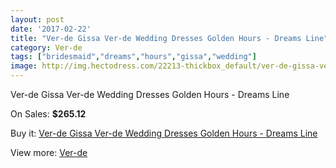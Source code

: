 ```yaml
---
layout: post
date: '2017-02-22'
title: "Ver-de Gissa Ver-de Wedding Dresses Golden Hours - Dreams Line"
category: Ver-de
tags: ["bridesmaid","dreams","hours","gissa","wedding"]
image: http://img.hectodress.com/22213-thickbox_default/ver-de-gissa-ver-de-wedding-dresses-golden-hours-dreams-line.jpg
---
```

Ver-de Gissa Ver-de Wedding Dresses Golden Hours - Dreams Line

On Sales: **$265.12**
<a href="https://www.hectodress.com/ver-de/10306-ver-de-gissa-ver-de-wedding-dresses-golden-hours-dreams-line.html"><amp-img layout="responsive" width="600" height="600" src="//img.hectodress.com/22213-thickbox_default/ver-de-gissa-ver-de-wedding-dresses-golden-hours-dreams-line.jpg" alt="Ver-de Gissa Ver-de Wedding Dresses Golden Hours - Dreams Line 0" /></a>

Buy it: [Ver-de Gissa Ver-de Wedding Dresses Golden Hours - Dreams Line](https://www.hectodress.com/ver-de/10306-ver-de-gissa-ver-de-wedding-dresses-golden-hours-dreams-line.html "Ver-de Gissa Ver-de Wedding Dresses Golden Hours - Dreams Line")

View more: [Ver-de](https://www.hectodress.com/168-ver-de "Ver-de")